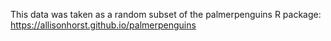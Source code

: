 This data was taken as a random subset of the palmerpenguins R package: https://allisonhorst.github.io/palmerpenguins